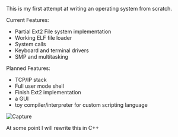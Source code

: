 This is my first attempt at writing an operating system from scratch. 

Current Features:
- Partial Ext2 File system implementation
- Working ELF file loader
- System calls
- Keyboard and terminal drivers
- SMP and multitasking


Planned Features:
- TCP/IP stack
- Full user mode shell
- Finish Ext2 implementation
- a GUI
- toy compiler/interpreter for custom scripting language

![Capture](https://github.com/ColeStrickler/swagOS/assets/82488869/643cf819-5658-4233-8922-49f4a1124761)

At some point I will rewrite this in C++
